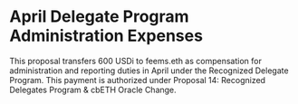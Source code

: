 # April Delegate Program Administration Expenses
This proposal transfers 600 USDi to feems.eth as compensation for administration and reporting duties in April under the Recognized Delegate Program. This payment is authorized under Proposal 14: Recognized Delegates Program & cbETH Oracle Change.